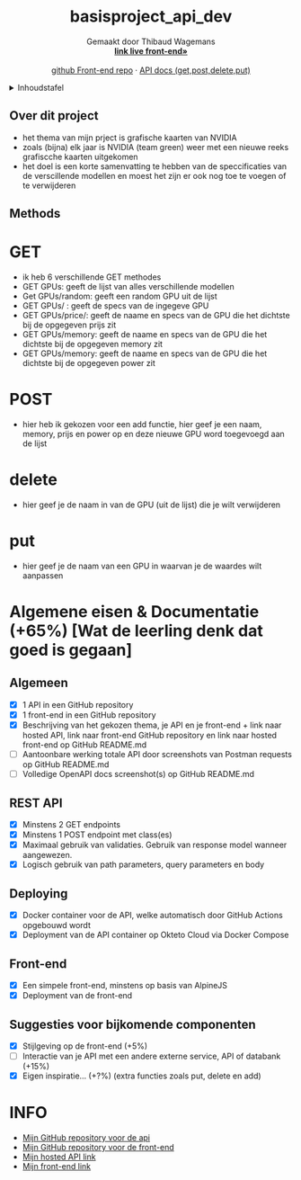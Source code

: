 <!--titel  -->
<div align="center">
  <h1 align="center">basisproject_api_dev</h1>

  <p align="center">
    Gemaakt door Thibaud Wagemans
    <br />
    <a href="https://thibaudwagemans.github.io/basisproject_front_end/basisproject.html"><strong>link live front-end»</strong></a>
    <br />
    <br />
    <a href="https://github.com/ThibaudWagemans/basisproject_front_end">github Front-end repo</a>
    ·
    <a href="https://basisproject-service-thibaudwagemans.cloud.okteto.net/docs">API docs (get,post,delete,put)</a>
  </p>
</div>

<!-- Inhoudstafel -->
<details>
  <summary>Inhoudstafel</summary>
  <ol>
    <li>
      <a href="#over-dit-project">Over dit project</a>
      <ul>
        <li>
          <a href="#back-end-api">back-end API</a>
        </li>
        <li>
          <a href="#front-end-api">front-end</a>
        </li>
        <li>
          <a href="#postman">Postman</a>
        </li>
      </ul>
    </li>
    <li>
     <a href="#algemeen">algemen eisen</a>
    </li>
    <li>
     <a href="#INFO">mijn INFO</a>
    </li>
  </ol>
</details>

<!-- Over dit project -->
## Over dit project

- het thema van mijn prject is grafische kaarten van NVIDIA
- zoals (bijna) elk jaar is NVIDIA (team green) weer met een nieuwe reeks grafiscche kaarten uitgekomen
- het doel is een korte samenvatting te hebben van de speccificaties van de verscillende modellen en moest het zijn er ook nog toe te voegen of te verwijderen


## Methods
# GET
- ik heb 6 verschillende GET methodes
- GET GPUs: geeft de lijst van alles verschillende modellen
- Get GPUs/random: geeft een random GPU uit de lijst
- GET GPUs/ : geeft de specs van de ingegeve GPU
- GET GPUs/price/: geeft de naame en specs van de GPU die het dichtste bij de opgegeven prijs zit
- GET GPUs/memory: geeft de naame en specs van de GPU die het dichtste bij de opgegeven memory zit
- GET GPUs/memory: geeft de naame en specs van de GPU die het dichtste bij de opgegeven power zit

# POST
- hier heb ik gekozen voor een add functie, hier geef je een naam, memory, prijs en power op en deze nieuwe GPU word toegevoegd aan de lijst

# delete
- hier geef je de naam in van de GPU (uit de lijst) die je wilt verwijderen

# put
- hier geef je de naam van een GPU in waarvan je de waardes wilt aanpassen

# Algemene eisen & Documentatie (+65%) [Wat de leerling denk dat goed is gegaan]
## Algemeen

- [x] 1 API in een GitHub repository
- [x] 1 front-end in een GitHub repository
- [x] Beschrijving van het gekozen thema, je API en je front-end + link naar hosted API, link naar front-end GitHub repository en link naar hosted front-end op GitHub README.md
- [ ] Aantoonbare werking totale API door screenshots van Postman requests op GitHub README.md
- [ ] Volledige OpenAPI docs screenshot(s) op GitHub README.md

## REST API

- [x] Minstens 2 GET endpoints 
- [x] Minstens 1 POST endpoint met class(es)
- [x] Maximaal gebruik van validaties. Gebruik van response model wanneer aangewezen.
- [x] Logisch gebruik van path parameters, query parameters en body

## Deploying 

- [x] Docker container voor de API, welke automatisch door GitHub Actions opgebouwd wordt
- [x] Deployment van de API container op Okteto Cloud via Docker Compose

## Front-end

- [x] Een simpele front-end, minstens op basis van AlpineJS
- [x] Deployment van de front-end

## Suggesties voor bijkomende componenten

- [x] Stijlgeving op de front-end (+5%)
- [ ] Interactie van je API met een andere externe service, API of databank (+15%)
- [x] Eigen inspiratie… (+?%) (extra functies zoals put, delete en add)

# INFO

- <a href="https://github.com/ThibaudWagemans/basisproject_api_dev">Mijn GitHub repository voor de api</a>
- <a href="https://github.com/ThibaudWagemans/basisproject_front_end">Mijn GitHub repository voor de front-end</a>
- <a href="https://basisproject-service-thibaudwagemans.cloud.okteto.net">Mijn hosted API link</a>
- <a href="https://thibaudwagemans.github.io/basisproject_front_end/basisproject.html">Mijn front-end link</a>
